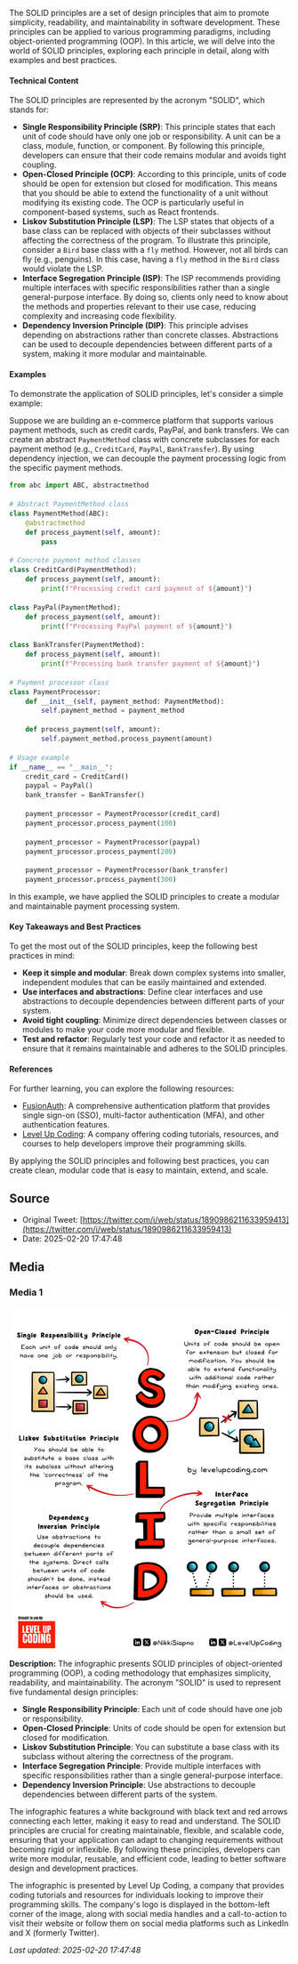 The SOLID principles are a set of design principles that aim to promote simplicity, readability, and maintainability in software development. These principles can be applied to various programming paradigms, including object-oriented programming (OOP). In this article, we will delve into the world of SOLID principles, exploring each principle in detail, along with examples and best practices.

#### Technical Content
The SOLID principles are represented by the acronym "SOLID", which stands for:

*   **Single Responsibility Principle (SRP)**: This principle states that each unit of code should have only one job or responsibility. A unit can be a class, module, function, or component. By following this principle, developers can ensure that their code remains modular and avoids tight coupling.
*   **Open-Closed Principle (OCP)**: According to this principle, units of code should be open for extension but closed for modification. This means that you should be able to extend the functionality of a unit without modifying its existing code. The OCP is particularly useful in component-based systems, such as React frontends.
*   **Liskov Substitution Principle (LSP)**: The LSP states that objects of a base class can be replaced with objects of their subclasses without affecting the correctness of the program. To illustrate this principle, consider a `Bird` base class with a `fly` method. However, not all birds can fly (e.g., penguins). In this case, having a `fly` method in the `Bird` class would violate the LSP.
*   **Interface Segregation Principle (ISP)**: The ISP recommends providing multiple interfaces with specific responsibilities rather than a single general-purpose interface. By doing so, clients only need to know about the methods and properties relevant to their use case, reducing complexity and increasing code flexibility.
*   **Dependency Inversion Principle (DIP)**: This principle advises depending on abstractions rather than concrete classes. Abstractions can be used to decouple dependencies between different parts of a system, making it more modular and maintainable.

#### Examples
To demonstrate the application of SOLID principles, let's consider a simple example:

Suppose we are building an e-commerce platform that supports various payment methods, such as credit cards, PayPal, and bank transfers. We can create an abstract `PaymentMethod` class with concrete subclasses for each payment method (e.g., `CreditCard`, `PayPal`, `BankTransfer`). By using dependency injection, we can decouple the payment processing logic from the specific payment methods.

```python
from abc import ABC, abstractmethod

# Abstract PaymentMethod class
class PaymentMethod(ABC):
    @abstractmethod
    def process_payment(self, amount):
        pass

# Concrete payment method classes
class CreditCard(PaymentMethod):
    def process_payment(self, amount):
        print(f"Processing credit card payment of ${amount}")

class PayPal(PaymentMethod):
    def process_payment(self, amount):
        print(f"Processing PayPal payment of ${amount}")

class BankTransfer(PaymentMethod):
    def process_payment(self, amount):
        print(f"Processing bank transfer payment of ${amount}")

# Payment processor class
class PaymentProcessor:
    def __init__(self, payment_method: PaymentMethod):
        self.payment_method = payment_method

    def process_payment(self, amount):
        self.payment_method.process_payment(amount)

# Usage example
if __name__ == "__main__":
    credit_card = CreditCard()
    paypal = PayPal()
    bank_transfer = BankTransfer()

    payment_processor = PaymentProcessor(credit_card)
    payment_processor.process_payment(100)

    payment_processor = PaymentProcessor(paypal)
    payment_processor.process_payment(200)

    payment_processor = PaymentProcessor(bank_transfer)
    payment_processor.process_payment(300)
```

In this example, we have applied the SOLID principles to create a modular and maintainable payment processing system.

#### Key Takeaways and Best Practices
To get the most out of the SOLID principles, keep the following best practices in mind:

*   **Keep it simple and modular**: Break down complex systems into smaller, independent modules that can be easily maintained and extended.
*   **Use interfaces and abstractions**: Define clear interfaces and use abstractions to decouple dependencies between different parts of your system.
*   **Avoid tight coupling**: Minimize direct dependencies between classes or modules to make your code more modular and flexible.
*   **Test and refactor**: Regularly test your code and refactor it as needed to ensure that it remains maintainable and adheres to the SOLID principles.

#### References
For further learning, you can explore the following resources:

*   [FusionAuth](https://fusionauth.io/): A comprehensive authentication platform that provides single sign-on (SSO), multi-factor authentication (MFA), and other authentication features.
*   [Level Up Coding](https://levelupcoding.com/): A company offering coding tutorials, resources, and courses to help developers improve their programming skills.

By applying the SOLID principles and following best practices, you can create clean, modular code that is easy to maintain, extend, and scale.
## Source

- Original Tweet: [https://twitter.com/i/web/status/1890986211633959413](https://twitter.com/i/web/status/1890986211633959413)
- Date: 2025-02-20 17:47:48


## Media

### Media 1
![media_0](./media_0.jpg)
**Description:** The infographic presents SOLID principles of object-oriented programming (OOP), a coding methodology that emphasizes simplicity, readability, and maintainability. The acronym "SOLID" is used to represent five fundamental design principles:

*   **Single Responsibility Principle**: Each unit of code should have one job or responsibility.
*   **Open-Closed Principle**: Units of code should be open for extension but closed for modification.
*   **Liskov Substitution Principle**: You can substitute a base class with its subclass without altering the correctness of the program.
*   **Interface Segregation Principle**: Provide multiple interfaces with specific responsibilities rather than a single general-purpose interface.
*   **Dependency Inversion Principle**: Use abstractions to decouple dependencies between different parts of the system.

The infographic features a white background with black text and red arrows connecting each letter, making it easy to read and understand. The SOLID principles are crucial for creating maintainable, flexible, and scalable code, ensuring that your application can adapt to changing requirements without becoming rigid or inflexible. By following these principles, developers can write more modular, reusable, and efficient code, leading to better software design and development practices.

The infographic is presented by Level Up Coding, a company that provides coding tutorials and resources for individuals looking to improve their programming skills. The company's logo is displayed in the bottom-left corner of the image, along with social media handles and a call-to-action to visit their website or follow them on social media platforms such as LinkedIn and X (formerly Twitter).

*Last updated: 2025-02-20 17:47:48*